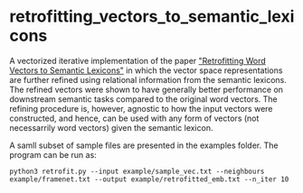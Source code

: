 # retrofitting_vectors_to_semantic_lexicons

A vectorized iterative implementation of the paper ["Retrofitting Word Vectors to Semantic Lexicons"](https://aclanthology.org/N15-1184.pdf) in which the vector space representations are further refined using relational information from the semantic lexicons. The refined vectors were shown to have generally better performance on downstream semantic tasks compared to the original word vectors. The refining procedure is, however, agnostic to how the input vectors were constructed, and hence, can be used with any form of vectors (not necessarrily word vectors) given the semantic lexicon. 

A samll subset of sample files are presented in the examples folder. The program can be run as:

```
python3 retrofit.py --input example/sample_vec.txt --neighbours example/framenet.txt --output example/retrofitted_emb.txt --n_iter 10
```